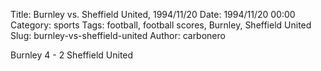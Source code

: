 Title: Burnley vs. Sheffield United, 1994/11/20
Date: 1994/11/20 00:00
Category: sports
Tags: football, football scores, Burnley, Sheffield United
Slug: burnley-vs-sheffield-united
Author: carbonero


Burnley 4 - 2 Sheffield United
